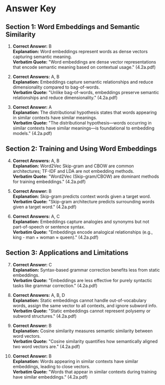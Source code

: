 # Answer Key

## Section 1: Word Embeddings and Semantic Similarity

1. **Correct Answer:** B  
**Explanation:** Word embeddings represent words as dense vectors capturing semantic meaning.  
**Verbatim Quote:** "Word embeddings are dense vector representations that encode semantic meaning based on contextual usage." (4.2a.pdf)  

2. **Correct Answers:** A, B  
**Explanation:** Embeddings capture semantic relationships and reduce dimensionality compared to bag-of-words.  
**Verbatim Quote:** "Unlike bag-of-words, embeddings preserve semantic relationships and reduce dimensionality." (4.2a.pdf)  

3. **Correct Answer:** A  
**Explanation:** The distributional hypothesis states that words appearing in similar contexts have similar meanings.  
**Verbatim Quote:** "The distributional hypothesis—words occurring in similar contexts have similar meanings—is foundational to embedding models." (4.2a.pdf)  

## Section 2: Training and Using Word Embeddings

4. **Correct Answers:** A, B  
**Explanation:** Word2Vec Skip-gram and CBOW are common architectures; TF-IDF and LDA are not embedding methods.  
**Verbatim Quote:** "Word2Vec (Skip-gram/CBOW) are dominant methods for training embeddings." (4.2a.pdf)  

5. **Correct Answer:** B  
**Explanation:** Skip-gram predicts context words given a target word.  
**Verbatim Quote:** "Skip-gram architecture predicts surrounding words given a target word." (4.2a.pdf)  

6. **Correct Answers:** A, C  
**Explanation:** Embeddings capture analogies and synonyms but not part-of-speech or sentence syntax.  
**Verbatim Quote:** "Embeddings encode analogical relationships (e.g., king - man + woman ≈ queen)." (4.2a.pdf)  

## Section 3: Applications and Limitations

7. **Correct Answer:** C  
**Explanation:** Syntax-based grammar correction benefits less from static embeddings.  
**Verbatim Quote:** "Embeddings are less effective for purely syntactic tasks like grammar correction." (4.2a.pdf)  

8. **Correct Answers:** A, B, D  
**Explanation:** Static embeddings cannot handle out-of-vocabulary words, assign the same vector to all contexts, and ignore subword info.  
**Verbatim Quote:** "Static embeddings cannot represent polysemy or subword structures." (4.2a.pdf)  

9. **Correct Answer:** B  
**Explanation:** Cosine similarity measures semantic similarity between word vectors.  
**Verbatim Quote:** "Cosine similarity quantifies how semantically aligned two word vectors are." (4.2a.pdf)  

10. **Correct Answer:** B  
**Explanation:** Words appearing in similar contexts have similar embeddings, leading to close vectors.  
**Verbatim Quote:** "Words that appear in similar contexts during training have similar embeddings." (4.2a.pdf)  
